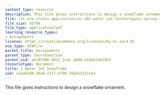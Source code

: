 ```yaml
---
content_type: resource
description: This file gives instructions to design a snowflake ornament.
file: /ol-ocw-studio-app/courses/ec-s02-water-jet-technologies-spring-2005/1aaa62d026ad221fef001925e315cce3_MITEC_S02S05_2_snowflake.pdf
file_size: 85794
file_type: application/pdf
learning_resource_types:
- Assignments
license: https://creativecommons.org/licenses/by-nc-sa/4.0/
ocw_type: OCWFile
parent_title: Assignments
parent_type: CourseSection
parent_uid: a810fd06-6922-2c4c-a9d8-a1bb61a625b3
resourcetype: Document
title: 2 Water Jet Snowflake
uid: 1aaa62d0-26ad-221f-ef00-1925e315cce3
---
```

This file gives instructions to design a snowflake ornament.